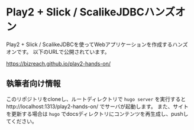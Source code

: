 # Play2 + Slick / ScalikeJDBCハンズオン

Play2 + Slick / ScalikeJDBCを使ってWebアプリケーションを作成するハンズオンです。
以下のURLで公開されています。

https://bizreach.github.io/play2-hands-on/

## 執筆者向け情報

このリポジトリをcloneし、ルートディレクトリで `hugo server` を実行すると http://localhost:1313/play2-hands-on/ でサーバが起動します。
また、サイトを更新する場合は `hugo` でdocsディレクトリにコンテンツを再生成し、pushしてください。

